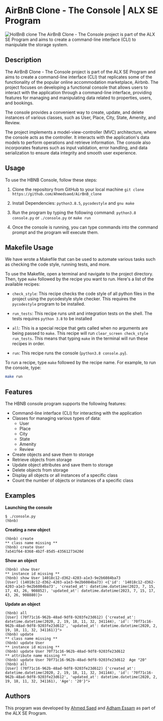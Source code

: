 # AirBnB Clone - The Console | ALX SE Program

![HolBnB clone](https://github.com/monoprosito/AirBnB_clone/blob/feature/console/hBnB.png?raw=true)
The AirBnB Clone - The Console project is part of the ALX SE Program and aims to create a command-line interface (CLI) to manipulate the storage system.
<!-- ![Demo](https://user-images.githubusercontent.com/37080003/235351605-b7e2cb85-ce63-426f-93f6-bc8bea126f83.gif) -->

## Description

The AirBnB Clone - The Console project is part of the ALX SE Program and aims to create a command-line interface (CLI) that replicates some of the functionality of the popular online accommodation marketplace, Airbnb. The project focuses on developing a functional console that allows users to interact with the application through a command-line interface, providing features for managing and manipulating data related to properties, users, and bookings.

The console provides a convenient way to create, update, and delete instances of various classes, such as User, Place, City, State, Amenity, and Review.

The project implements a model-view-controller (MVC) architecture, where the console acts as the controller. It interacts with the application's data models to perform operations and retrieve information. The console also incorporates features such as input validation, error handling, and data serialization to ensure data integrity and smooth user experience.

## Usage

To use the HBNB Console, follow these steps:

1. Clone the repository from GitHub to your local machine
`git clone https://github.com/Ahmedsaed/AirBnB_clone`

2. Install Dependencies:
`python3.8.5`, `pycodestyle` and `gnu make`

3. Run the program by typing the following command:
`python3.8 console.py` or `./console.py` or `make run`

4. Once the console is running, you can type commands into the command prompt and the program will execute them.

## Makefile Usage

We have wrote a Makefile that can be used to automate various tasks such as checking the code style, running tests, and more.

To use the Makefile, open a terminal and navigate to the project directory. Then, type `make` followed by the recipe you want to run. Here's a list of the available recipes:

- `check_style`: This recipe checks the code style of all python files in the project using the pycodestyle style checker. This requires the `pycodestyle` program to be installed.

- `run_tests`: This recipe runs unit and integration tests on the shell. The tests requires `python 3.8` to be installed

- `all`: This is a special recipe that gets called when no arguments are being passed to `make`. This recipe will run `clear_screen check_style run_tests`. This means that typing `make` in the terminal will run these recipes in order.

- `run`: This recipe runs the console (`python3.8 console.py`).

To run a recipe, type `make` followed by the recipe name. For example, to run the console, type:
```bash
make run
```

## Features

The HBNB console program supports the following features:

- Command-line interface (CLI) for interacting with the application
- Classes for managing various types of data:
  - User
  - Place
  - City
  - State
  - Amenity
  - Review
- Create objects and save them to storage
- Retrieve objects from storage
- Update object attributes and save them to storage
- Delete objects from storage
- Display all objects or all instances of a specific class
- Count the number of objects or instances of a specific class

## Examples

**Launching the console**
```
$ ./console.py
(hbnb)
```
**Creating a new object**
```
(hbnb) create
** class name missing **
(hbnb) create User
7a541f64-8368-4b2f-85d5-43561273420d
```
**Show an object**
```
(hbnb) show User
** instance id missing **
(hbnb) show User 14018c12-d362-4203-a1e3-9e2b6084ba73
[User] (14018c12-d362-4203-a1e3-9e2b6084ba73) <{'id': '14018c12-d362-4203-a1e3-9e2b6084ba73', 'created_at': datetime.datetime(2023, 7, 15, 17, 43, 26, 908852), 'updated_at': datetime.datetime(2023, 7, 15, 17, 43, 26, 908880)}>
```
**Update an object**
```
(hbnb) all
[User] (70f71c16-962b-48ad-9df8-9203fe23d612) {'created_at': datetime.datetime(2020, 2, 19, 18, 11, 32, 341144), 'id': '70f71c16-962b-48ad-9df8-9203fe23d612', 'updated_at': datetime.datetime(2020, 2, 19, 18, 11, 32, 341161)}">
(hbnb) update
** class name missing **
(hbnb) update User
** instance id missing **
(hbnb) update User 70f71c16-962b-48ad-9df8-9203fe23d612
** attribute name missing **
(hbnb) update User 70f71c16-962b-48ad-9df8-9203fe23d612  Age "20"
(hbnb) all
[User] (70f71c16-962b-48ad-9df8-9203fe23d612) {'created_at': datetime.datetime(2020, 2, 19, 18, 11, 32, 341144), 'id': '70f71c16-962b-48ad-9df8-9203fe23d612', 'updated_at': datetime.datetime(2020, 2, 19, 18, 11, 32, 341161), 'Age': '20'}">
```

## Authors

This program was developed by [Ahmed Saed](https://www.github.com/Ahmedsaed) and [Adham Essam](https://www.github.com/Adhamet) as part of the ALX SE Program.
